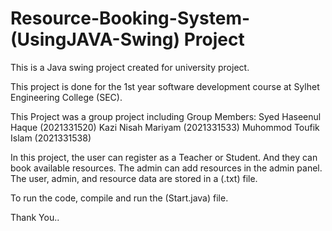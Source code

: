 # Resource-Booking-System- (UsingJAVA-Swing) Project

This is a Java swing project created for university project.

This project is done for the 1st year software development course at Sylhet Engineering College (SEC).

This Project was a group project including Group Members:
Syed Haseenul Haque (2021331520)
Kazi Nisah Mariyam (2021331533)
Muhommod Toufik Islam (2021331538)

In this project, the user can register as a Teacher or Student. And they can book available resources. The admin can add resources in the admin panel.
The user, admin, and resource data are stored in a (.txt) file.

To run the code, compile and run the (Start.java) file.

Thank You..
